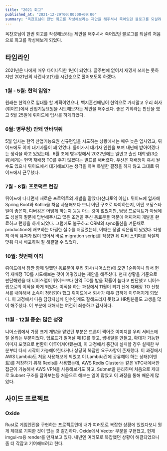 ```yaml
---
title: "2021 회고"
published_at: "2021-12-29T00:00:00+09:00"
summary: "옥찬호님이 한번 회고를 작성해보라는 제안을 해주셔서 죽어있던 블로그를 되살려 처음으로 회고를 작성해보게 되었다."
---
```


옥찬호님이 한번 회고를 작성해보라는 제안을 해주셔서 죽어있던 블로그를 되살려 처음으로 회고를 작성해보게 되었다.

## 타임라인

2021년은 나에게 매우 다이나믹한 1년이 되었다.
글주변에 없어서 재밌게 쓰지는 못하지만 2021년의 사건사고(?)를 시간순으로 풀어보도록 하겠다.

### 1월 - 5월: 현역 입영?

원래는 현역으로 입대를 할 계획이었으나,
백지훈선배님이 현역으로 가지말고 우리 회사(뤼이드)에서 산업기능요원을 시도해보자는 제안을 해주셨다.
좋은 기회라는 판단을 했고 5월 25일에 뤼이드에 입사를 하게되었다.

### 6월: 병무청) 안돼 안바꿔줘

5월 입사는 현역 산업기능요원 신규편입을 시도하는 상황에서는 매우 늦은 입사였고,
뤼이드에도 이미 대기자들이 꽤 있었다. 들어가서 대기자 인원을 보며 내년에 받아야겠다는 생각을 하고 있었는데..
6월 초에 병무청에서 2022년에는 일반고 출신 대학생(3순위)에게는 현역 재배정 TO를 주지 않겠다는 발표를 해버렸다.
우선은 재배정이 혹시 될 수도 있으니 뤼이드에서 대기해보자는 생각을 하며 특별한 결정을 하지 않고 그대로 뤼이드에서 근무했다.

### 7월 - 8월: 프로덕트 런칭

뤼이드에 다니면서 새로운 프로덕트의 개발을 맡았다(산타토익 아님).
뤼이드에 입사해 Spring Boot와 Kotlin을 처음 사용해보다 보니 어떤 구조로 짜야하는지,
어떤 코딩스타일이 좋은지, 디버깅은 어떻게 하는지 등등 아는 것이 없었지만, 담당 프로덕트가 아님에도 성실히 질문에 답변해주시고
많은 조언을 주신 동료분들 덕분에 어찌저찌 개발을 완료하고 런칭을 하게 되었다.
그럼에도 불구하고 ORM의 sync옵션을 켜둔채로 production에 배포하는 아찔한 실수를 저질렀는데, 이때는 정말 식은땀이 났었다.
다행히 아직 유저가 많이 없어서 바로 migration script를 작성한 뒤 디비 스키마를 적절히 맞춰 다시 배포하여 잘 해결할 수 있었다.

### 10월: 첫번째 이직

뤼이드에서 잠깐 함께 일했던 동료분이 우리 회사(니어스랩)에 오면 1순위이니 와서 현역 재배정 TO를 시도해보는 것이 어떻겠냐는 제안을 해주셨다.
현재 상황을 기준으로 판단해봤을 때 니어스랩이 뤼이드보다 현역 TO를 받을 확률이 높다고 판단했고 니어스랩으로의 이직을 하게 되었다.
이직을 하는 과정에서 11월이 되기 전에 재배정 TO 신청서를 내야해서 소속이 정리되야 했고 뤼이드에서 퇴사가 매우 급하게 이루어지게 되었다.
이 과정에서 다음 담당자님께 인수인계도 잘해드리지 못했고 HR팀분들도 고생을 많이 해주셨다. 이 부분에 대해서는 여전히 죄송하고 감사하다.

### 11월 - 12월 중순: 많은 성장

니어스랩에서 가장 크게 개발을 맡았던 부분은 드론이 찍어준 이미지를 우리 서비스에 잘 올리는 부분이었다.
업로드가 일어날 때 ID를 찾고, 썸네일을 만들고, 확대가 가능한 이미지 포맷으로 변환이 이루어져야했는데,
이 과정에서 중간에 실패할 경우 실패한 부분부터 다시 시작이 가능해야한다거나 상당히 복잡한 요구사항이 존재했다.
이 과정에서 AWS Lambda도 처음 사용해보게 되었고 이 Lambda간에 공유해야 하는 상태(이벤트)를 저장하기 위해 Redis를 사용했는데,
AWS Redis Cluster는 같은 VPC내에서만 접근이 가능해서 AWS VPN을 사용해보기도 하고,
Subnet을 분리하며 처음으로 제대로 Subnet 구조를 잡아보는등 처음으로 해보는 일이 많았고 이 과정을 통해 배운게 많았다.

## 사이드 프로젝트

### Oxide

Rust로 게임엔진을 구현하는 프로젝트인데 내가 여러모로 복잡한 상황에 있었다보니 뭔게 제대로 기여한 것이 없는 것 같긴하다.
Oxide에서 Vector 부분을 구현했고, 현재 imgui-rs용 render를 만져보고 있다.
내년엔 여러모로 복잡했던 상황이 해결되었으니 좀 더 각잡고 기여해보려고 한다.
